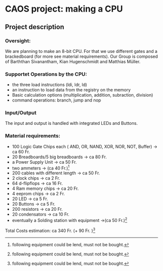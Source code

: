 
# CAOS project: making a CPU
## Project description

### Oversight:
We are planning to make an 8-bit CPU. For that we use different gates and a brackedboard (for more see material requirements). Our Group is composed of  Barththan Sivanantham, Kian Hugenschmidt and Matthias Müller.

### Supportet Operations by the CPU:
* the three load instructions (ldi, ldr, ld)
* an instruction to load data from the registry on the memory
* Basic calculation options (multiplication, addition, subraction, division)
* command operations: branch, jump and nop

### Input/Output
The input and output is handled with integrated LEDs and Buttons.

### Material requirements:
* 100 Logic Gate Chips each ( AND, OR, NAND, XOR, NOR, NOT, Buffer)											-> ca 60 Fr.
* 20 Breadboards/5 big breadboards 	-> ca 80 Fr.
* a Power Supply Unit							-> ca 50 Fr.
* two ammeters										-> (ca 40 Fr.)[^1]
* 200 cables with different length		-> ca 50 Fr.
* 2 clock chips										-> ca 2 Fr.
* 64 d-flipflops 										-> ca 16 Fr.
* 4 Ram memory chips							-> ca 20 Fr.
* 4 eeprom chips									-> ca 2 Fr.
* 20 LED 												-> ca 5 Fr.
* 20 Buttons											-> ca 5 Fr.
* 200 resistors										-> ca 20 Fr.
* 20 condensators									-> ca 10 Fr.
* eventually a Solding station with equipment ->(ca 50 Fr.)[^1]

Total Costs estimation:  ca 340 Fr. (+ 90 Fr. )[^1]


[^1]: following equipment could be lend, must not be bought.
<!--stackedit_data:
eyJoaXN0b3J5IjpbLTM2OTA5NTkwMCwtMTIxOTYzODkzOSwxNj
E1MjM0MzQ5LDE4NTA3MTk4MzksOTAyMjcwODUxLDEwNzYwMDc4
MzEsLTE2Njg2OTA0MDIsMTQ2NjkzNDEyNywxMzA4NjU2MTAwLD
EzMzEwMTM5MDksLTE4MDQxNzgyMjksLTkwMjE0NTAxMywtMjEz
OTExNDYyOCwxOTEyNTg4NzMzLDczMDk5ODExNl19
-->